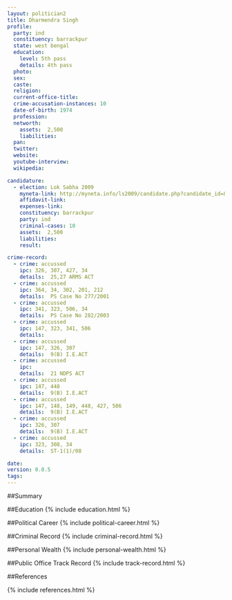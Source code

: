 ```yaml
---
layout: politician2
title: Dharmendra Singh
profile: 
  party: ind
  constituency: barrackpur
  state: west bengal
  education: 
    level: 5th pass
    details: 4th pass
  photo: 
  sex: 
  caste: 
  religion: 
  current-office-title: 
  crime-accusation-instances: 10
  date-of-birth: 1974
  profession: 
  networth: 
    assets:  2,500
    liabilities: 
  pan: 
  twitter: 
  website: 
  youtube-interview: 
  wikipedia: 

candidature: 
  - election: Lok Sabha 2009
    myneta-link: http://myneta.info/ls2009/candidate.php?candidate_id=8136
    affidavit-link: 
    expenses-link: 
    constituency: barrackpur 
    party: ind
    criminal-cases: 10
    assets:  2,500
    liabilities: 
    result:  

crime-record: 
  - crime: accussed
    ipc: 326, 307, 427, 34
    details:  25,27 ARMS ACT  
  - crime: accussed
    ipc: 364, 34, 302, 201, 212
    details:  PS Case No 277/2001  
  - crime: accussed
    ipc: 341, 323, 506, 34
    details:  PS Case No 282/2003  
  - crime: accussed
    ipc: 147, 323, 341, 506
    details:    
  - crime: accussed
    ipc: 147, 326, 307
    details:  9(B) I.E.ACT  
  - crime: accussed
    ipc: 
    details:  21 NDPS ACT  
  - crime: accussed
    ipc: 147, 448
    details:  9(B) I.E.ACT  
  - crime: accussed
    ipc: 147, 148, 149, 448, 427, 506
    details:  9(B) I.E.ACT  
  - crime: accussed
    ipc: 326, 307
    details:  9(B) I.E.ACT  
  - crime: accussed
    ipc: 323, 308, 34
    details:  ST-1(1)/08  

date: 
version: 0.0.5
tags: 
---
```

##Summary


##Education
{% include education.html %}


##Political Career
{% include political-career.html %}


##Criminal Record
{% include criminal-record.html %}


##Personal Wealth
{% include personal-wealth.html %}


##Public Office Track Record
{% include track-record.html %}


##References


{% include references.html %}